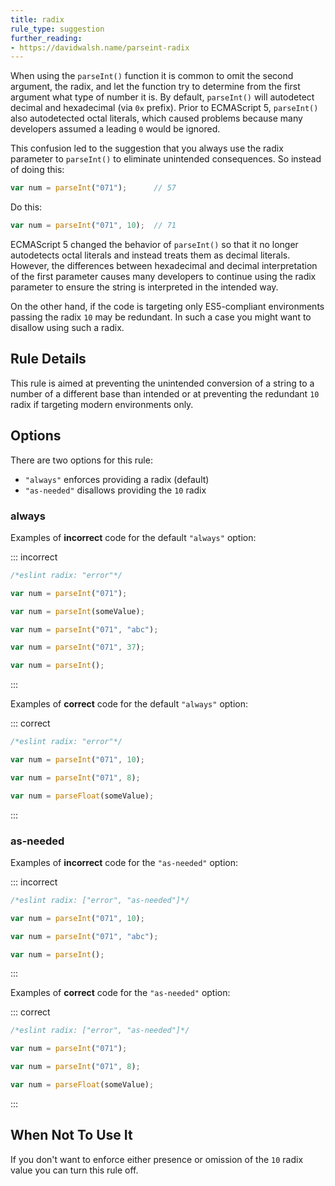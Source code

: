 ```yaml
---
title: radix
rule_type: suggestion
further_reading:
- https://davidwalsh.name/parseint-radix
---
```




When using the `parseInt()` function it is common to omit the second argument, the radix, and let the function try to determine from the first argument what type of number it is. By default, `parseInt()` will autodetect decimal and hexadecimal (via `0x` prefix). Prior to ECMAScript 5, `parseInt()` also autodetected octal literals, which caused problems because many developers assumed a leading `0` would be ignored.

This confusion led to the suggestion that you always use the radix parameter to `parseInt()` to eliminate unintended consequences. So instead of doing this:

```js
var num = parseInt("071");      // 57
```

Do this:

```js
var num = parseInt("071", 10);  // 71
```

ECMAScript 5 changed the behavior of `parseInt()` so that it no longer autodetects octal literals and instead treats them as decimal literals. However, the differences between hexadecimal and decimal interpretation of the first parameter causes many developers to continue using the radix parameter to ensure the string is interpreted in the intended way.

On the other hand, if the code is targeting only ES5-compliant environments passing the radix `10` may be redundant. In such a case you might want to disallow using such a radix.

## Rule Details

This rule is aimed at preventing the unintended conversion of a string to a number of a different base than intended or at preventing the redundant `10` radix if targeting modern environments only.

## Options

There are two options for this rule:

* `"always"` enforces providing a radix (default)
* `"as-needed"` disallows providing the `10` radix

### always

Examples of **incorrect** code for the default `"always"` option:

::: incorrect

```js
/*eslint radix: "error"*/

var num = parseInt("071");

var num = parseInt(someValue);

var num = parseInt("071", "abc");

var num = parseInt("071", 37);

var num = parseInt();
```

:::

Examples of **correct** code for the default `"always"` option:

::: correct

```js
/*eslint radix: "error"*/

var num = parseInt("071", 10);

var num = parseInt("071", 8);

var num = parseFloat(someValue);
```

:::

### as-needed

Examples of **incorrect** code for the `"as-needed"` option:

::: incorrect

```js
/*eslint radix: ["error", "as-needed"]*/

var num = parseInt("071", 10);

var num = parseInt("071", "abc");

var num = parseInt();
```

:::

Examples of **correct** code for the `"as-needed"` option:

::: correct

```js
/*eslint radix: ["error", "as-needed"]*/

var num = parseInt("071");

var num = parseInt("071", 8);

var num = parseFloat(someValue);
```

:::

## When Not To Use It

If you don't want to enforce either presence or omission of the `10` radix value you can turn this rule off.
